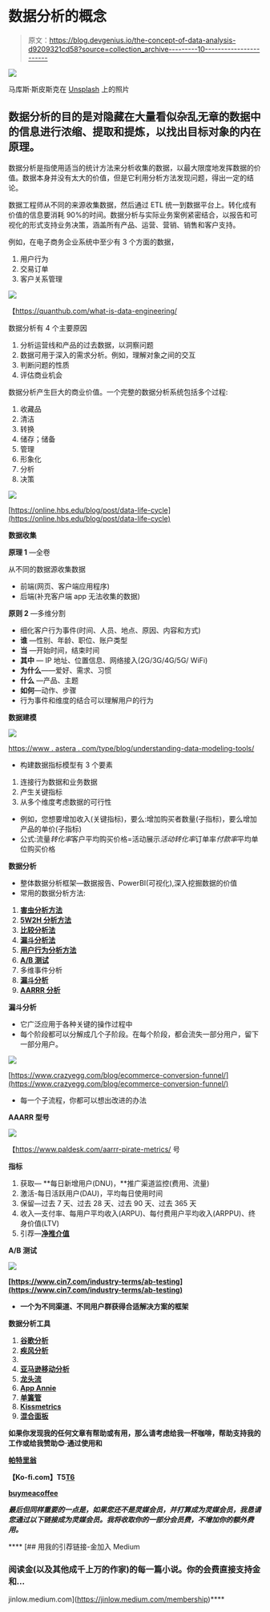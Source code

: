 # 数据分析的概念

> 原文：<https://blog.devgenius.io/the-concept-of-data-analysis-d9209321cd58?source=collection_archive---------10----------------------->

![](img/7ae27771d8c297a20b3bac4d8d400930.png)

马库斯·斯皮斯克在 [Unsplash](https://unsplash.com?utm_source=medium&utm_medium=referral) 上的照片

## 数据分析的目的是对隐藏在大量看似杂乱无章的数据中的信息进行浓缩、提取和提炼，以找出目标对象的内在原理。

数据分析是指使用适当的统计方法来分析收集的数据，以最大限度地发挥数据的价值。数据本身并没有太大的价值，但是它利用分析方法发现问题，得出一定的结论。

数据工程师从不同的来源收集数据，然后通过 ETL 统一到数据平台上。转化成有价值的信息要消耗 90%的时间。数据分析与实际业务案例紧密结合，以报告和可视化的形式支持业务决策，涵盖所有产品、运营、营销、销售和客户支持。

例如，在电子商务企业系统中至少有 3 个方面的数据，

1.  用户行为
2.  交易订单
3.  客户关系管理

![](img/8a3fd1790fe62a1b431ff118e95831e5.png)

【https://quanthub.com/what-is-data-engineering/ 

数据分析有 4 个主要原因

1.  分析运营线和产品的过去数据，以洞察问题
2.  数据可用于深入的需求分析。例如，理解对象之间的交互
3.  判断问题的性质
4.  评估商业机会

数据分析产生巨大的商业价值。一个完整的数据分析系统包括多个过程:

1.  收藏品
2.  清洁
3.  转换
4.  储存；储备
5.  管理
6.  形象化
7.  分析
8.  决策

![](img/968d723badc584b312986a689e2c871b.png)

[https://online.hbs.edu/blog/post/data-life-cycle](https://online.hbs.edu/blog/post/data-life-cycle)

**数据收集**

**原理 1** —全卷

从不同的数据源收集数据

*   前端(网页、客户端应用程序)
*   后端(补充客户端 app 无法收集的数据)

**原则 2** —多维分割

*   细化客户行为事件(时间、人员、地点、原因、内容和方式)
*   **谁** —性别、年龄、职位、账户类型
*   **当** —开始时间，结束时间
*   **其中** — IP 地址、位置信息、网络接入(2G/3G/4G/5G/ WiFi)
*   **为什么**——爱好、需求、习惯
*   **什么** —产品、主题
*   **如何**—动作、步骤
*   行为事件和维度的结合可以理解用户的行为

**数据建模**

![](img/4efdb9458c2baa64cebd63e1ccffedd5.png)

[https://www . astera . com/type/blog/understanding-data-modeling-tools/](https://www.astera.com/type/blog/understanding-data-modeling-tools/)

*   构建数据指标模型有 3 个要素

1.  连接行为数据和业务数据
2.  产生关键指标
3.  从多个维度考虑数据的可行性

*   例如，您想要增加收入(关键指标)，要么:增加购买者数量(子指标)，要么增加产品的单价(子指标)
*   公式:流量*转化率*客户平均购买价格=活动展示*活动转化率*订单率*付款率*平均单位购买价格

**数据分析**

*   整体数据分析框架—数据报告、PowerBI(可视化),深入挖掘数据的价值
*   常用的数据分析方法:

1.  [**害虫分析方法**](https://corporatefinanceinstitute.com/resources/knowledge/strategy/pest-analysis/)
2.  [**5W2H 分析方法**](https://www.thinkleansixsigma.com/article/what-is-5w2h)
3.  [**比较分析法**](https://www.methods.manchester.ac.uk/themes/qualitative-methods/qualitative-comparative-analysis/)
4.  [**漏斗分析法**](https://data36.com/funnel-analysis/)
5.  [**用户行为分析方法**](https://www.kantega.no/blogg/user-behaviour-analysis-uba)
6.  [**A/B 测试**](https://vwo.com/ab-testing/)
7.  多维事件分析
8.  [**漏斗分析**](https://www.hotjar.com/blog/funnel-analysis/)
9.  [**AARRR 分析**](https://growthrocks.com/blog/aarrr-framework/)

**漏斗分析**

*   它广泛应用于各种关键的操作过程中
*   每个阶段都可以分解成几个子阶段。在每个阶段，都会流失一部分用户，留下一部分用户。

![](img/97db702823aead3c7fbe0f26bef7df34.png)

[https://www.crazyegg.com/blog/ecommerce-conversion-funnel/](https://www.crazyegg.com/blog/ecommerce-conversion-funnel/)

*   每一个子流程，你都可以想出改进的办法

**AAARR 型号**

![](img/d4de03c9b74c32749bfe59f0b557d660.png)

【https://www.paldesk.com/aarrr-pirate-metrics/ 号

**指标**

1.  获取— **每日新增用户(DNU)，**推广渠道监控(费用、流量)
2.  激活-每日活跃用户(DAU)，平均每日使用时间
3.  保留—过去 7 天、过去 28 天、过去 90 天、过去 365 天
4.  收入—支付率、每用户平均收入(ARPU)、每付费用户平均收入(ARPPU)、终身价值(LTV)
5.  引荐—[](https://en.wikipedia.org/wiki/K-factor_(marketing))**[**净推介值**](https://en.wikipedia.org/wiki/Net_promoter_score)**

****A/B 测试****

**![](img/9290ec0199b8d162dd9a5683097fff20.png)**

**[https://www.cin7.com/industry-terms/ab-testing](https://www.cin7.com/industry-terms/ab-testing)**

*   **一个为不同渠道、不同用户群获得合适解决方案的框架**

****数据分析工具****

1.  **[**谷歌分析**](https://analytics.google.com/analytics/web/provision/#/provision)**
2.  **[**疾风分析**](https://www.flurry.com/)**
3.  **[](https://firebase.google.com/products/crashlytics)**
4.  ****[**亚马逊移动分析**](https://aws.amazon.com/mobileanalytics/)****
5.  ****[**龙头流**](https://www.tapstream.com/)****
6.  ****[**App Annie**](https://www.data.ai/en/)****
7.  ****[**单簧管**](https://www.crunchbase.com/organization/claritics)****
8.  ****[**Kissmetrics**](https://www.kissmetrics.io/)****
9.  ****[**混合面板**](https://mixpanel.com/)****

****如果你发现我的任何文章有帮助或有用，那么请考虑给我一杯咖啡，帮助支持我的工作或给我赞助😊·通过使用和****

****[**帕特里翁**](https://www.patreon.com/jinlowmedium)****

****【Ko-fi.com】T5[T6](https://ko-fi.com/jinlowmedium)****

****[**buymeacoffee**](https://www.buymeacoffee.com/jinlowmedium)****

*****最后但同样重要的一点是，如果您还不是灵媒会员，并打算成为灵媒会员，我恳请您通过以下链接成为灵媒会员。我将收取你的一部分会员费，不增加你的额外费用。*****

****[](https://jinlow.medium.com/membership) [## 用我的引荐链接-金加入 Medium

### 阅读金(以及其他成千上万的作家)的每一篇小说。你的会费直接支持金和…

jinlow.medium.com](https://jinlow.medium.com/membership)****